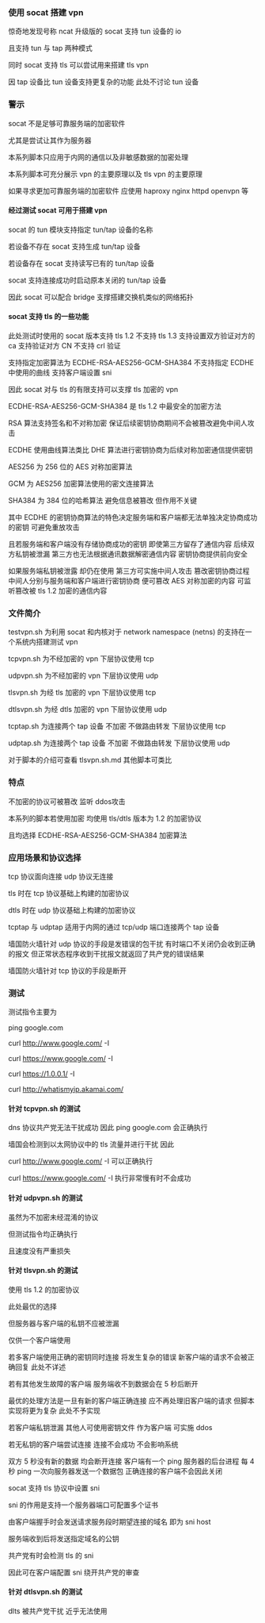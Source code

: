 ### 使用 socat 搭建 vpn

惊奇地发现号称 ncat 升级版的 socat 支持 tun 设备的 io

且支持 tun 与 tap 两种模式

同时 socat 支持 tls 可以尝试用来搭建 tls vpn

因 tap 设备比 tun 设备支持更复杂的功能 此处不讨论 tun 设备

### 警示

socat 不是足够可靠服务端的加密软件

尤其是尝试让其作为服务器

本系列脚本只应用于内网的通信以及非敏感数据的加密处理

本系列脚本可充分展示 vpn 的主要原理以及 tls vpn 的主要原理

如果寻求更加可靠服务端的加密软件 应使用 haproxy nginx httpd openvpn 等

#### 经过测试 socat 可用于搭建 vpn

socat 的 tun 模块支持指定 tun/tap 设备的名称

若设备不存在 socat 支持生成 tun/tap 设备

若设备存在 socat 支持读写已有的 tun/tap 设备

socat 支持连接成功时启动原本关闭的 tun/tap 设备

因此 socat 可以配合 bridge 支撑搭建交换机类似的网络拓扑

#### socat 支持 tls 的一些功能

此处测试时使用的 socat 版本支持 tls 1.2 不支持 tls 1.3 支持设置双方验证对方的 ca 支持验证对方 CN 不支持 crl 验证

支持指定加密算法为 ECDHE-RSA-AES256-GCM-SHA384 不支持指定 ECDHE 中使用的曲线 支持客户端设置 sni

因此 socat 对与 tls 的有限支持可以支撑 tls 加密的 vpn

ECDHE-RSA-AES256-GCM-SHA384 是 tls 1.2 中最安全的加密方法

RSA 算法支持签名和不对称加密 保证后续密钥协商期间不会被篡改避免中间人攻击

ECDHE 使用曲线算法类比 DHE 算法进行密钥协商为后续对称加密通信提供密钥

AES256 为 256 位的 AES 对称加密算法

GCM 为 AES256 加密算法使用的密文连接算法

SHA384 为 384 位的哈希算法 避免信息被篡改 但作用不关键

其中 ECDHE 的密钥协商算法的特色决定服务端和客户端都无法单独决定协商成功的密钥 可避免重放攻击

且若服务端和客户端没有存储协商成功的密钥 即使第三方留存了通信内容 后续双方私钥被泄漏 第三方也无法根据通讯数据解密通信内容 密钥协商提供前向安全

如果服务端私钥被泄露 却仍在使用 第三方可实施中间人攻击 篡改密钥协商过程 中间人分别与服务端和客户端进行密钥协商 便可篡改 AES 对称加密的内容 可监听篡改被 tls 1.2 加密的通信内容

### 文件简介

testvpn.sh 为利用 socat 和内核对于 network namespace (netns) 的支持在一个系统内搭建测试 vpn

tcpvpn.sh 为不经加密的 vpn 下层协议使用 tcp

udpvpn.sh 为不经加密的 vpn 下层协议使用 udp

tlsvpn.sh 为经 tls 加密的 vpn 下层协议使用 tcp

dtlsvpn.sh 为经 dtls 加密的 vpn 下层协议使用 udp

tcptap.sh 为连接两个 tap 设备 不加密 不做路由转发 下层协议使用 tcp

udptap.sh 为连接两个 tap 设备 不加密 不做路由转发 下层协议使用 udp

对于脚本的介绍可查看 tlsvpn.sh.md 其他脚本可类比

### 特点

不加密的协议可被篡改 监听 ddos攻击

本系列的脚本若使用加密 均使用 tls/dtls 版本为 1.2 的加密协议

且均选择 ECDHE-RSA-AES256-GCM-SHA384 加密算法

### 应用场景和协议选择

tcp 协议面向连接 udp 协议无连接

tls 时在 tcp 协议基础上构建的加密协议

dtls 时在 udp 协议基础上构建的加密协议

tcptap 与 udptap 适用于内网的通过 tcp/udp 端口连接两个 tap 设备

墙国防火墙针对 udp 协议的手段是发错误的包干扰 有时端口不关闭仍会收到正确的报文 但正常状态程序收到干扰报文就返回了共产党的错误结果

墙国防火墙针对 tcp 协议的手段是断开

### 测试

测试指令主要为

ping google.com

curl http://www.google.com/ -I

curl https://www.google.com/ -I

curl https://1.0.0.1/ -I

curl http://whatismyip.akamai.com/

#### 针对 tcpvpn.sh 的测试

dns 协议共产党无法干扰成功 因此 ping google.com 会正确执行

墙国会检测到以太网协议中的 tls 流量并进行干扰 因此

curl http://www.google.com/ -I 可以正确执行

curl https://www.google.com/ -I 执行非常慢有时不会成功

#### 针对 udpvpn.sh 的测试

虽然为不加密未经混淆的协议

但测试指令均正确执行

且速度没有严重损失

#### 针对 tlsvpn.sh 的测试

使用 tls 1.2 的加密协议

此处最优的选择

但服务器与客户端的私钥不应被泄漏

仅供一个客户端使用

若多客户端使用正确的密钥同时连接 将发生复杂的错误 新客户端的请求不会被正确回复 此处不详述

若有其他发生故障的客户端 服务端收不到数据会在 5 秒后断开

最优的处理方法是一旦有新的客户端正确连接 应不再处理旧客户端的请求 但脚本实现将更为复杂 此处不予实现

若客户端私钥泄漏 其他人可使用密钥文件 作为客户端 可实施 ddos

若无私钥的客户端尝试连接 连接不会成功 不会影响系统

双方 5 秒没有新的数据 均会断开连接 客户端有一个 ping 服务器的后台进程 每 4 秒 ping 一次向服务器发送一个数据包 正确连接的客户端不会因此关闭

socat 支持 tls 协议中设置 sni

sni 的作用是支持一个服务器端口可配置多个证书

由客户端握手时会发送请求服务段时期望连接的域名 即为 sni host

服务端收到后将发送指定域名的公钥

共产党有时会检测 tls 的 sni

因此可在客户端配置 sni 绕开共产党的审查

#### 针对 dtlsvpn.sh 的测试

dlts 被共产党干扰 近乎无法使用
